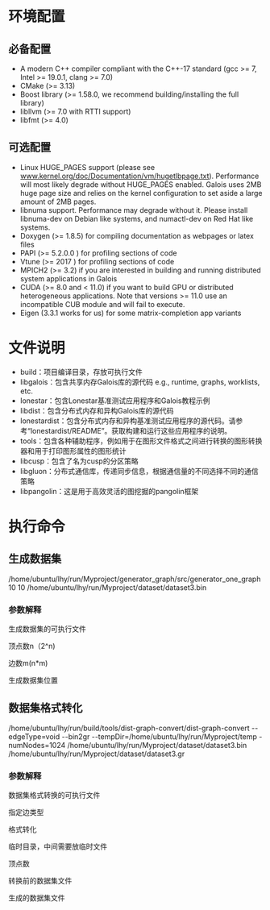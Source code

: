 # 环境配置

## 必备配置

- A modern C++ compiler compliant with the C++-17 standard (gcc >= 7, Intel >= 19.0.1, clang >= 7.0)
- CMake (>= 3.13)
- Boost library (>= 1.58.0, we recommend building/installing the full library)
- libllvm (>= 7.0 with RTTI support)
- libfmt (>= 4.0)

## 可选配置

- Linux HUGE_PAGES support (please see www.kernel.org/doc/Documentation/vm/hugetlbpage.txt). Performance will most likely degrade without HUGE_PAGES enabled. Galois uses 2MB huge page size and relies on the kernel configuration to set aside a large amount of 2MB pages. 
- libnuma support. Performance may degrade without it. Please install libnuma-dev on Debian like systems, and numactl-dev on Red Hat like systems.
- Doxygen (>= 1.8.5) for compiling documentation as webpages or latex files
- PAPI (>= 5.2.0.0 ) for profiling sections of code
- Vtune (>= 2017 ) for profiling sections of code
- MPICH2 (>= 3.2) if you are interested in building and running distributed system applications in Galois
- CUDA (>= 8.0 and < 11.0) if you want to build GPU or distributed heterogeneous applications. Note that versions >= 11.0 use an incompatible CUB module and will fail to execute.
- Eigen (3.3.1 works for us) for some matrix-completion app variants

# 文件说明

- build：项目编译目录，存放可执行文件
- libgalois：包含共享内存Galois库的源代码 e.g., runtime, graphs, worklists, etc.
- lonestar：包含Lonestar基准测试应用程序和Galois教程示例
- libdist：包含分布式内存和异构Galois库的源代码
- lonestardist：包含分布式内存和异构基准测试应用程序的源代码。请参考“lonestardist/README”。获取构建和运行这些应用程序的说明。
- tools：包含各种辅助程序，例如用于在图形文件格式之间进行转换的图形转换器和用于打印图形属性的图形统计
- libcusp：包含了名为cusp的分区策略
- libgluon：分布式通信库，传递同步信息，根据通信量的不同选择不同的通信策略
- libpangolin：这是用于高效灵活的图挖掘的pangolin框架

# 执行命令

## 生成数据集

/home/ubuntu/lhy/run/Myproject/generator_graph/src/generator_one_graph 10 10 /home/ubuntu/lhy/run/Myproject/dataset/dataset3.bin

### 参数解释

生成数据集的可执行文件

顶点数n（2^n)

边数m(n*m)

生成数据集位置

## 数据集格式转化

/home/ubuntu/lhy/run/build/tools/dist-graph-convert/dist-graph-convert --edgeType=void --bin2gr --tempDir=/home/ubuntu/lhy/run/Myproject/temp -numNodes=1024 /home/ubuntu/lhy/run/Myproject/dataset/dataset3.bin /home/ubuntu/lhy/run/Myproject/dataset/dataset3.gr

### 参数解释

数据集格式转换的可执行文件

指定边类型

格式转化

临时目录，中间需要放临时文件

顶点数

转换前的数据集文件

生成的数据集文件